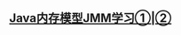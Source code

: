 [Java内存模型JMM学习①](https://blog.csdn.net/hxpjava1/article/details/55189077)[|②](https://blog.csdn.net/javazejian/article/details/72772461)
------------------
